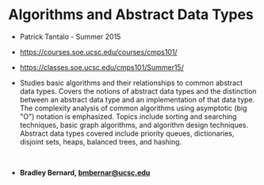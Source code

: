 # Algorithms and Abstract Data Types
- Patrick Tantalo - Summer 2015
- https://courses.soe.ucsc.edu/courses/cmps101/
- https://classes.soe.ucsc.edu/cmps101/Summer15/

- Studies basic algorithms and their relationships to common abstract data types. Covers the notions of abstract data types and the distinction
  between an abstract data type and an implementation of that data type. The complexity analysis of common algorithms using asymptotic (big "O")
notation is emphasized. Topics include sorting and searching techniques, basic graph algorithms, and algorithm design techniques. Abstract data types
covered include priority queues, dictionaries, disjoint sets, heaps, balanced trees, and hashing.

<br/>

- **Bradley Bernard, bmbernar@ucsc.edu**
